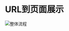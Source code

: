 # URL到页面展示

![整体流程](https://static001.geekbang.org/resource/image/92/5d/92d73c75308e50d5c06ad44612bcb45d.png)
